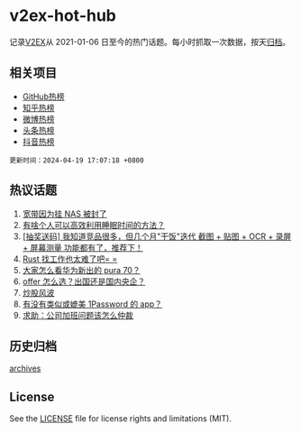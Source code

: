# v2ex-hot-hub

 记录[V2EX](https://www.v2ex.com/)从 2021-01-06 日至今的热门话题。每小时抓取一次数据，按天[归档](archives)。
 
 ## 相关项目

- [GitHub热榜](https://github.com/lonnyzhang423/github-hot-hub)
- [知乎热榜](https://github.com/lonnyzhang423/zhihu-hot-hub)
- [微博热榜](https://github.com/lonnyzhang423/weibo-hot-hub)
- [头条热榜](https://github.com/lonnyzhang423/toutiao-hot-hub)
- [抖音热榜](https://github.com/lonnyzhang423/douyin-hot-hub)


 `更新时间：2024-04-19 17:07:18 +0800`

## 热议话题

1. [宽带因为挂 NAS 被封了](https://www.v2ex.com/t/1033800)
1. [有啥个人可以高效利用睡眠时间的方法？](https://www.v2ex.com/t/1033796)
1. [[抽奖送码] 我知道竞品很多，但几个月"干饭"迭代 截图 + 贴图 + OCR + 录屏 + 屏幕测量 功能都有了，推荐下！](https://www.v2ex.com/t/1033803)
1. [Rust 找工作也太难了吧= =](https://www.v2ex.com/t/1033729)
1. [大家怎么看华为新出的 pura 70？](https://www.v2ex.com/t/1033931)
1. [offer 怎么选？出国还是国内央企？](https://www.v2ex.com/t/1033840)
1. [炒股风波](https://www.v2ex.com/t/1033945)
1. [有没有类似或媲美 1Password 的 app？](https://www.v2ex.com/t/1033795)
1. [求助：公司加班问题该怎么仲裁](https://www.v2ex.com/t/1033844)

## 历史归档

[archives](archives)

## License

See the [LICENSE](LICENSE) file for license rights and limitations (MIT).
